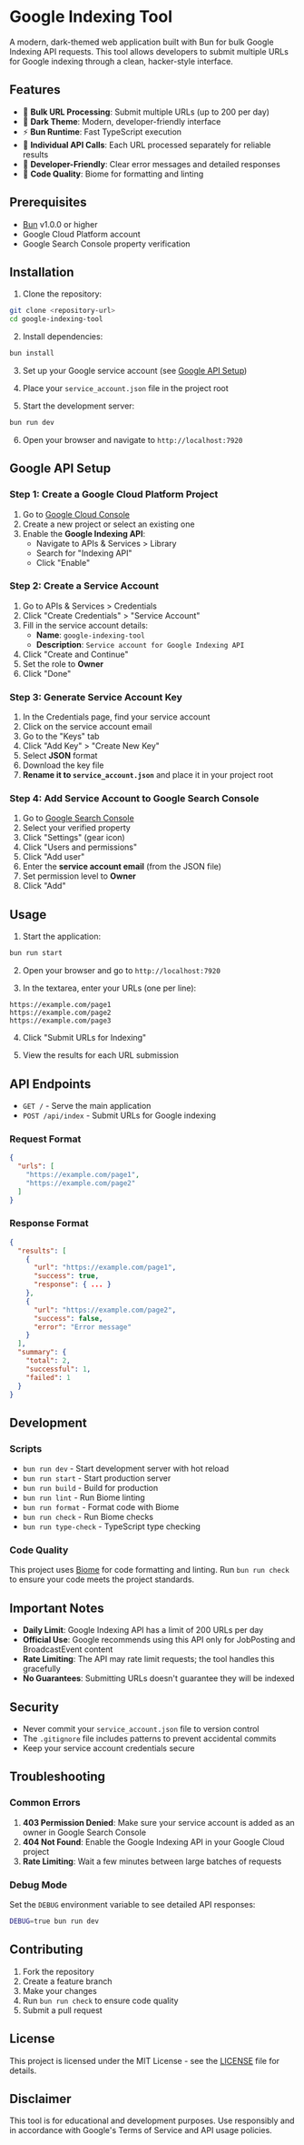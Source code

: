 # Google Indexing Tool

A modern, dark-themed web application built with Bun for bulk Google Indexing API requests. This tool allows developers to submit multiple URLs for Google indexing through a clean, hacker-style interface.

## Features

- 🚀 **Bulk URL Processing**: Submit multiple URLs (up to 200 per day)
- 🌙 **Dark Theme**: Modern, developer-friendly interface
- ⚡ **Bun Runtime**: Fast TypeScript execution
- 🎯 **Individual API Calls**: Each URL processed separately for reliable results
- 🔧 **Developer-Friendly**: Clear error messages and detailed responses
- 📝 **Code Quality**: Biome for formatting and linting

## Prerequisites

- [Bun](https://bun.sh/) v1.0.0 or higher
- Google Cloud Platform account
- Google Search Console property verification

## Installation

1. Clone the repository:
```bash
git clone <repository-url>
cd google-indexing-tool
```

2. Install dependencies:
```bash
bun install
```

3. Set up your Google service account (see [Google API Setup](#google-api-setup))

4. Place your `service_account.json` file in the project root

5. Start the development server:
```bash
bun run dev
```

6. Open your browser and navigate to `http://localhost:7920`

## Google API Setup

### Step 1: Create a Google Cloud Platform Project

1. Go to [Google Cloud Console](https://console.cloud.google.com/)
2. Create a new project or select an existing one
3. Enable the **Google Indexing API**:
   - Navigate to APIs & Services > Library
   - Search for "Indexing API"
   - Click "Enable"

### Step 2: Create a Service Account

1. Go to APIs & Services > Credentials
2. Click "Create Credentials" > "Service Account"
3. Fill in the service account details:
   - **Name**: `google-indexing-tool`
   - **Description**: `Service account for Google Indexing API`
4. Click "Create and Continue"
5. Set the role to **Owner**
6. Click "Done"

### Step 3: Generate Service Account Key

1. In the Credentials page, find your service account
2. Click on the service account email
3. Go to the "Keys" tab
4. Click "Add Key" > "Create New Key"
5. Select **JSON** format
6. Download the key file
7. **Rename it to `service_account.json`** and place it in your project root

### Step 4: Add Service Account to Google Search Console

1. Go to [Google Search Console](https://search.google.com/search-console)
2. Select your verified property
3. Click "Settings" (gear icon)
4. Click "Users and permissions"
5. Click "Add user"
6. Enter the **service account email** (from the JSON file)
7. Set permission level to **Owner**
8. Click "Add"

## Usage

1. Start the application:
```bash
bun run start
```

2. Open your browser and go to `http://localhost:7920`

3. In the textarea, enter your URLs (one per line):
```
https://example.com/page1
https://example.com/page2
https://example.com/page3
```

4. Click "Submit URLs for Indexing"

5. View the results for each URL submission

## API Endpoints

- `GET /` - Serve the main application
- `POST /api/index` - Submit URLs for Google indexing

### Request Format

```json
{
  "urls": [
    "https://example.com/page1",
    "https://example.com/page2"
  ]
}
```

### Response Format

```json
{
  "results": [
    {
      "url": "https://example.com/page1",
      "success": true,
      "response": { ... }
    },
    {
      "url": "https://example.com/page2",
      "success": false,
      "error": "Error message"
    }
  ],
  "summary": {
    "total": 2,
    "successful": 1,
    "failed": 1
  }
}
```

## Development

### Scripts

- `bun run dev` - Start development server with hot reload
- `bun run start` - Start production server
- `bun run build` - Build for production
- `bun run lint` - Run Biome linting
- `bun run format` - Format code with Biome
- `bun run check` - Run Biome checks
- `bun run type-check` - TypeScript type checking

### Code Quality

This project uses [Biome](https://biomejs.dev/) for code formatting and linting. Run `bun run check` to ensure your code meets the project standards.

## Important Notes

- **Daily Limit**: Google Indexing API has a limit of 200 URLs per day
- **Official Use**: Google recommends using this API only for JobPosting and BroadcastEvent content
- **Rate Limiting**: The API may rate limit requests; the tool handles this gracefully
- **No Guarantees**: Submitting URLs doesn't guarantee they will be indexed

## Security

- Never commit your `service_account.json` file to version control
- The `.gitignore` file includes patterns to prevent accidental commits
- Keep your service account credentials secure

## Troubleshooting

### Common Errors

1. **403 Permission Denied**: Make sure your service account is added as an owner in Google Search Console
2. **404 Not Found**: Enable the Google Indexing API in your Google Cloud project
3. **Rate Limiting**: Wait a few minutes between large batches of requests

### Debug Mode

Set the `DEBUG` environment variable to see detailed API responses:
```bash
DEBUG=true bun run dev
```

## Contributing

1. Fork the repository
2. Create a feature branch
3. Make your changes
4. Run `bun run check` to ensure code quality
5. Submit a pull request

## License

This project is licensed under the MIT License - see the [LICENSE](LICENSE) file for details.

## Disclaimer

This tool is for educational and development purposes. Use responsibly and in accordance with Google's Terms of Service and API usage policies. 